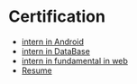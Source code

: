 # Certification
- [intern in Android](https://github.com/kisun-sah/Achivment/blob/main/Android-dev.jpg)
- [intern in DataBase](https://github.com/kisun-sah/Achivment/blob/main/DataBase.jpg)
- [intern in fundamental in web](https://github.com/kisun-sah/Achivment/blob/main/web.jpg)
- [Resume](https://github.com/kisun-sah/Achivment/blob/main/Resume.jpg)
